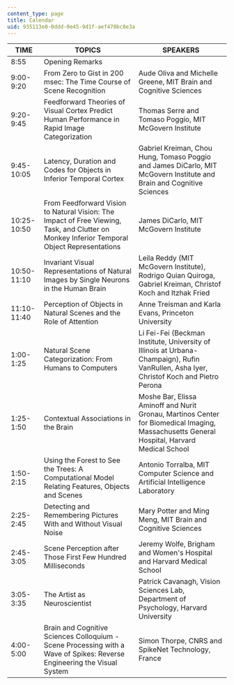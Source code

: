 ```yaml
---
content_type: page
title: Calendar
uid: 935113e0-0ddd-0e45-9d1f-aef470bc8e3a
---
```


| TIME | TOPICS | SPEAKERS |
| --- | --- | --- |
| 8:55 | Opening Remarks |  |
| 9:00-9:20 | From Zero to Gist in 200 msec: The Time Course of Scene Recognition | Aude Oliva and Michelle Greene, MIT Brain and Cognitive Sciences |
| 9:20-9:45 | Feedforward Theories of Visual Cortex Predict Human Performance in Rapid Image Categorization | Thomas Serre and Tomaso Poggio, MIT McGovern Institute |
| 9:45-10:05 | Latency, Duration and Codes for Objects in Inferior Temporal Cortex | Gabriel Kreiman, Chou Hung, Tomaso Poggio and James DiCarlo, MIT McGovern Institute and Brain and Cognitive Sciences |
| 10:25-10:50 | From Feedforward Vision to Natural Vision: The Impact of Free Viewing, Task, and Clutter on Monkey Inferior Temporal Object Representations | James DiCarlo, MIT McGovern Institute |
| 10:50-11:10 | Invariant Visual Representations of Natural Images by Single Neurons in the Human Brain | Leila Reddy (MIT McGovern Institute), Rodrigo Quian Quiroga, Gabriel Kreiman, Christof Koch and Itzhak Fried |
| 11:10-11:40 | Perception of Objects in Natural Scenes and the Role of Attention | Anne Treisman and Karla Evans, Princeton University |
| 1:00-1:25 | Natural Scene Categorization: From Humans to Computers | Li Fei-Fei (Beckman Institute, University of Illinois at Urbana-Champaign), Rufin VanRullen, Asha Iyer, Christof Koch and Pietro Perona |
| 1:25-1:50 | Contextual Associations in the Brain | Moshe Bar, Elissa Aminoff and Nurit Gronau, Martinos Center for Biomedical Imaging, Massachusetts General Hospital, Harvard Medical School |
| 1:50-2:15 | Using the Forest to See the Trees: A Computational Model Relating Features, Objects and Scenes | Antonio Torralba, MIT Computer Science and Artificial Intelligence Laboratory |
| 2:25-2:45 | Detecting and Remembering Pictures With and Without Visual Noise | Mary Potter and Ming Meng, MIT Brain and Cognitive Sciences |
| 2:45-3:05 | Scene Perception after Those First Few Hundred Milliseconds | Jeremy Wolfe, Brigham and Women's Hospital and Harvard Medical School |
| 3:05-3:35 | The Artist as Neuroscientist | Patrick Cavanagh, Vision Sciences Lab, Department of Psychology, Harvard University |
| 4:00-5:00 | Brain and Cognitive Sciences Colloquium - Scene Processing with a Wave of Spikes: Reverse Engineering the Visual System | Simon Thorpe, CNRS and SpikeNet Technology, France